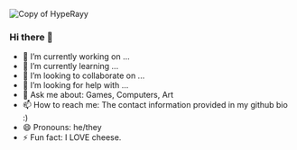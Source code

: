 

![Copy of HypeRayy](https://user-images.githubusercontent.com/11124303/148409526-bb39adb5-b618-43b9-8036-005592f7178f.png)

### Hi there 👋






- 🔭 I’m currently working on ...
- 🌱 I’m currently learning ...
- 👯 I’m looking to collaborate on ...
- 🤔 I’m looking for help with ...
- 💬 Ask me about: Games, Computers, Art
- 📫 How to reach me: The contact information provided in my github bio :)
- 😄 Pronouns: he/they
- ⚡ Fun fact: I LOVE cheese.


